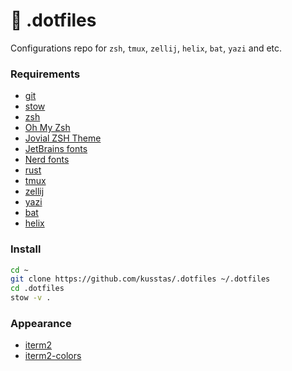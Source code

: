 # 🏡 .dotfiles

Configurations repo for `zsh`, `tmux`, `zellij`, `helix`, `bat`, `yazi` and etc.

### Requirements

- [git](https://git-scm.com)
- [stow](https://www.gnu.org/software/stow/)
- [zsh](https://github.com/ohmyzsh/ohmyzsh/wiki/Installing-ZSH)
- [Oh My Zsh](https://github.com/ohmyzsh/ohmyzsh)
- [Jovial ZSH Theme](https://github.com/zthxxx/jovial)
- [JetBrains fonts](https://www.jetbrains.com/lp/mono/)
- [Nerd fonts](https://github.com/ryanoasis/nerd-fonts/releases/download/v3.4.0/NerdFontsSymbolsOnly.zip)
- [rust](https://www.rust-lang.org)
- [tmux](https://github.com/tmux/tmux/wiki)
- [zellij](https://zellij.dev)
- [yazi](https://yazi-rs.github.io)
- [bat](https://github.com/sharkdp/bat)
- [helix](https://helix-editor.com)

### Install

```sh
cd ~
git clone https://github.com/kusstas/.dotfiles ~/.dotfiles
cd .dotfiles
stow -v .
```

### Appearance

- [iterm2](./.themes/iterm2.json)
- [iterm2-colors](./.themes/catppuccin-macchiato.itermcolors)
